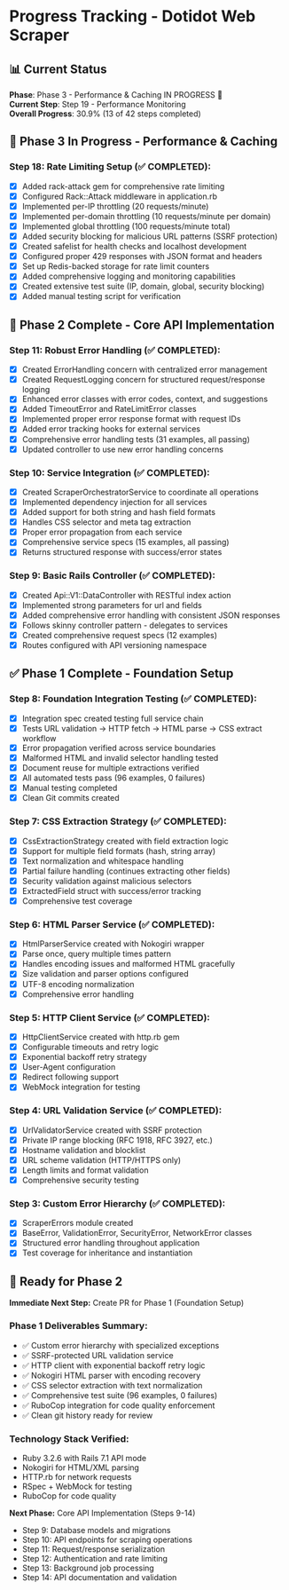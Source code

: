 # Progress Tracking - Dotidot Web Scraper

## 📊 Current Status

**Phase**: Phase 3 - Performance & Caching IN PROGRESS 🚀  
**Current Step**: Step 19 - Performance Monitoring  
**Overall Progress**: 30.9% (13 of 42 steps completed)

## 🚀 Phase 3 In Progress - Performance & Caching

### **Step 18: Rate Limiting Setup (✅ COMPLETED):**
- [x] Added rack-attack gem for comprehensive rate limiting
- [x] Configured Rack::Attack middleware in application.rb
- [x] Implemented per-IP throttling (20 requests/minute)
- [x] Implemented per-domain throttling (10 requests/minute per domain)
- [x] Implemented global throttling (100 requests/minute total)
- [x] Added security blocking for malicious URL patterns (SSRF protection)
- [x] Created safelist for health checks and localhost development
- [x] Configured proper 429 responses with JSON format and headers
- [x] Set up Redis-backed storage for rate limit counters
- [x] Added comprehensive logging and monitoring capabilities
- [x] Created extensive test suite (IP, domain, global, security blocking)
- [x] Added manual testing script for verification

## 🚀 Phase 2 Complete - Core API Implementation

### **Step 11: Robust Error Handling (✅ COMPLETED):**
- [x] Created ErrorHandling concern with centralized error management
- [x] Created RequestLogging concern for structured request/response logging
- [x] Enhanced error classes with error codes, context, and suggestions
- [x] Added TimeoutError and RateLimitError classes
- [x] Implemented proper error response format with request IDs
- [x] Added error tracking hooks for external services
- [x] Comprehensive error handling tests (31 examples, all passing)
- [x] Updated controller to use new error handling concerns

### **Step 10: Service Integration (✅ COMPLETED):**
- [x] Created ScraperOrchestratorService to coordinate all operations
- [x] Implemented dependency injection for all services
- [x] Added support for both string and hash field formats
- [x] Handles CSS selector and meta tag extraction
- [x] Proper error propagation from each service
- [x] Comprehensive service specs (15 examples, all passing)
- [x] Returns structured response with success/error states

### **Step 9: Basic Rails Controller (✅ COMPLETED):**
- [x] Created Api::V1::DataController with RESTful index action
- [x] Implemented strong parameters for url and fields
- [x] Added comprehensive error handling with consistent JSON responses
- [x] Follows skinny controller pattern - delegates to services
- [x] Created comprehensive request specs (12 examples)
- [x] Routes configured with API versioning namespace

## ✅ Phase 1 Complete - Foundation Setup

### **Step 8: Foundation Integration Testing (✅ COMPLETED):**
- [x] Integration spec created testing full service chain
- [x] Tests URL validation → HTTP fetch → HTML parse → CSS extract workflow
- [x] Error propagation verified across service boundaries
- [x] Malformed HTML and invalid selector handling tested
- [x] Document reuse for multiple extractions verified
- [x] All automated tests pass (96 examples, 0 failures)
- [x] Manual testing completed
- [x] Clean Git commits created

### **Step 7: CSS Extraction Strategy (✅ COMPLETED):**
- [x] CssExtractionStrategy created with field extraction logic
- [x] Support for multiple field formats (hash, string array)
- [x] Text normalization and whitespace handling
- [x] Partial failure handling (continues extracting other fields)
- [x] Security validation against malicious selectors
- [x] ExtractedField struct with success/error tracking
- [x] Comprehensive test coverage

### **Step 6: HTML Parser Service (✅ COMPLETED):**
- [x] HtmlParserService created with Nokogiri wrapper
- [x] Parse once, query multiple times pattern
- [x] Handles encoding issues and malformed HTML gracefully
- [x] Size validation and parser options configured
- [x] UTF-8 encoding normalization
- [x] Comprehensive error handling

### **Step 5: HTTP Client Service (✅ COMPLETED):**
- [x] HttpClientService created with http.rb gem
- [x] Configurable timeouts and retry logic
- [x] Exponential backoff retry strategy
- [x] User-Agent configuration
- [x] Redirect following support
- [x] WebMock integration for testing

### **Step 4: URL Validation Service (✅ COMPLETED):**
- [x] UrlValidatorService created with SSRF protection
- [x] Private IP range blocking (RFC 1918, RFC 3927, etc.)
- [x] Hostname validation and blocklist
- [x] URL scheme validation (HTTP/HTTPS only)
- [x] Length limits and format validation
- [x] Comprehensive security testing

### **Step 3: Custom Error Hierarchy (✅ COMPLETED):**
- [x] ScraperErrors module created
- [x] BaseError, ValidationError, SecurityError, NetworkError classes
- [x] Structured error handling throughout application
- [x] Test coverage for inheritance and instantiation

## 🚀 Ready for Phase 2

**Immediate Next Step:** Create PR for Phase 1 (Foundation Setup)

### Phase 1 Deliverables Summary:
- ✅ Custom error hierarchy with specialized exceptions
- ✅ SSRF-protected URL validation service
- ✅ HTTP client with exponential backoff retry logic
- ✅ Nokogiri HTML parser with encoding recovery
- ✅ CSS selector extraction with text normalization
- ✅ Comprehensive test suite (96 examples, 0 failures)
- ✅ RuboCop integration for code quality enforcement
- ✅ Clean git history ready for review

### Technology Stack Verified:
- Ruby 3.2.6 with Rails 7.1 API mode
- Nokogiri for HTML/XML parsing
- HTTP.rb for network requests
- RSpec + WebMock for testing
- RuboCop for code quality

**Next Phase:** Core API Implementation (Steps 9-14)
- Step 9: Database models and migrations
- Step 10: API endpoints for scraping operations
- Step 11: Request/response serialization
- Step 12: Authentication and rate limiting
- Step 13: Background job processing
- Step 14: API documentation and validation